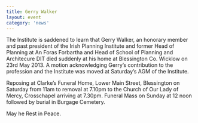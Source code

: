 ```yaml
---
title: Gerry Walker
layout: event
category: 'news'
---
```


The Institute is saddened to learn that Gerry Walker, an honorary member and past president of the Irish Planning Institute and former Head of Planning at An Foras Forbartha and Head of School of Planning and Architecure DIT died suddenly at his home at Blessington Co. Wicklow  on 23rd May 2013. A motion acknowledging Gerry’s contribution to the profession and the Institute was moved at Saturday’s AGM of the Institute. 

Reposing at Clarke’s Funeral Home, Lower Main Street, Blessington on Saturday from 11am to removal at 7.10pm to the Church of Our Lady of Mercy, Crosschapel arriving at 7.30pm. Funeral Mass on Sunday at 12 noon followed by burial in Burgage Cemetery.

May he Rest in Peace.